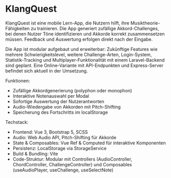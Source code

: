 # KlangQuest

KlangQuest ist eine mobile Lern-App, die Nutzern hilft, ihre Musiktheorie-Fähigkeiten zu trainieren. Die App generiert zufällige Akkord-Challenges, bei denen Nutzer Töne identifizieren und Akkorde korrekt zusammensetzen müssen. Feedback und Auswertung erfolgen direkt nach der Eingabe.

Die App ist modular aufgebaut und erweiterbar: Zukünftige Features wie mehrere Schwierigkeitslevel, weitere Challenge-Arten, Login-System, Statistik-Tracking und Multiplayer-Funktionalität mit einem Laravel-Backend sind geplant. Eine Online-Variante mit API-Endpunkten und Express-Server befindet sich aktuell in der Umsetzung.

Funktionen:
- Zufällige Akkordgenerierung (polyphon oder monophon)
- Interaktive Notenauswahl per Modal
- Sofortige Auswertung der Nutzerantworten
- Audio-Wiedergabe von Akkorden mit Pitch-Shifting
- Speicherung des Fortschritts im localStorage

Techstack:
- Frontend: Vue 3, Bootstrap 5, SCSS
- Audio: Web Audio API, Pitch-Shifting für Akkorde
- State & Composables: Vue Ref & Computed für interaktive Komponenten
- Persistenz: LocalStorage via StorageService
- Build & Bundling: Vite
- Code-Struktur: Modular mit Controllers (AudioController, ChordController, ChallengeController) und Composables (useAudioPlayer, useChallenge, useSelectNote)
